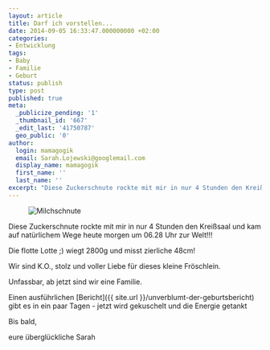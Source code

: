 ```yaml
---
layout: article
title: Darf ich vorstellen...
date: 2014-09-05 16:33:47.000000000 +02:00
categories:
- Entwicklung
tags:
- Baby
- Familie
- Geburt
status: publish
type: post
published: true
meta:
  _publicize_pending: '1'
  _thumbnail_id: '667'
  _edit_last: '41750787'
  geo_public: '0'
author:
  login: mamagogik
  email: Sarah.Lojewski@googlemail.com
  display_name: mamagogik
  first_name: ''
  last_name: ''
excerpt: "Diese Zuckerschnute rockte mit mir in nur 4 Stunden den Kreißsaal und kam auf natürlichem Wege heute morgen um 06.28 Uhr zur Welt!!!"
---
```

<figure>
	<img src="{{ site.url }}/images/img_4562.jpg" alt="Milchschnute" />
</figure>

Diese Zuckerschnute rockte mit mir in nur 4 Stunden den Kreißsaal und kam auf natürlichem Wege heute morgen um 06.28 Uhr zur Welt!!!

Die flotte Lotte ;) wiegt 2800g und misst zierliche 48cm!

Wir sind K.O., stolz und voller Liebe für dieses kleine Fröschlein.

Unfassbar, ab jetzt sind wir eine Familie.

Einen ausführlichen [Bericht]({{ site.url }}/unverblumt-der-geburtsbericht) gibt es in ein paar Tagen - jetzt wird gekuschelt und die Energie getankt

Bis bald,

eure überglückliche Sarah

